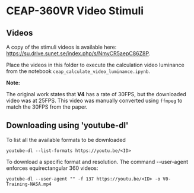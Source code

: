 # CEAP-360VR Video Stimuli

## Videos

A copy of the stimuli videos is available here: https://su.drive.sunet.se/index.php/s/NmyCR5aepC86Z8P.

Place the videos in this folder to execute the calculation video luminance from the notebook `ceap_calculate_video_luminance.ipynb`.

**Note:**

The original work states that **V4** has a rate of 30FPS, but the downloaded video was at 25FPS. This video was manually converted using `ffmpeg` to match the 30FPS from the paper.

## Downloading using 'youtube-dl'

To list all the available formats to be downloaded

`youtube-dl --list-formats https://youtu.be/<ID>`

To download a specific format and resolution. The command --user-agent enforces equirectangular 360 videos:

`youtube-dl --user-agent "" -f 137 https://youtu.be/<ID> -o V0-Training-NASA.mp4`
